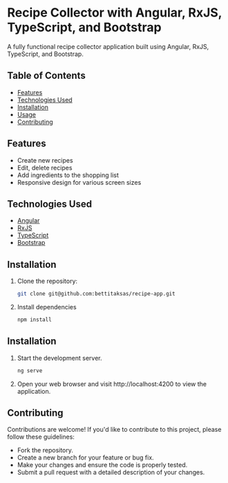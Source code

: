 # Recipe Collector with Angular, RxJS, TypeScript, and Bootstrap

A fully functional recipe collector application built using Angular, RxJS, TypeScript, and Bootstrap.

## Table of Contents

- [Features](#features)
- [Technologies Used](#technologies-used)
- [Installation](#installation)
- [Usage](#usage)
- [Contributing](#contributing)

## Features

- Create new recipes
- Edit, delete recipes
- Add ingredients to the shopping list
- Responsive design for various screen sizes

## Technologies Used

- [Angular](https://angular.io/)
- [RxJS](https://rxjs.dev/)
- [TypeScript](https://www.typescriptlang.org/)
- [Bootstrap](https://getbootstrap.com/)

## Installation

1. Clone the repository:

   ```bash
   git clone git@github.com:bettitaksas/recipe-app.git

2. Install dependencies

   ```bash
   npm install

## Installation

1. Start the development server.

   ```bash
   ng serve

2. Open your web browser and visit http://localhost:4200 to view the application.

## Contributing
Contributions are welcome! If you'd like to contribute to this project, please follow these guidelines:

- Fork the repository.
- Create a new branch for your feature or bug fix.
- Make your changes and ensure the code is properly tested.
- Submit a pull request with a detailed description of your changes.
